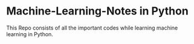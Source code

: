 # Machine-Learning-Notes in Python
This Repo consists of all the important codes while learning machine learning in Python.
